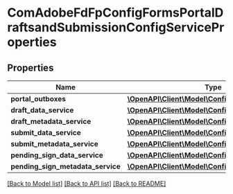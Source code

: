 # ComAdobeFdFpConfigFormsPortalDraftsandSubmissionConfigServiceProperties

## Properties
Name | Type | Description | Notes
------------ | ------------- | ------------- | -------------
**portal_outboxes** | [**\OpenAPI\Client\Model\ConfigNodePropertyArray**](ConfigNodePropertyArray.md) |  | [optional] 
**draft_data_service** | [**\OpenAPI\Client\Model\ConfigNodePropertyString**](ConfigNodePropertyString.md) |  | [optional] 
**draft_metadata_service** | [**\OpenAPI\Client\Model\ConfigNodePropertyString**](ConfigNodePropertyString.md) |  | [optional] 
**submit_data_service** | [**\OpenAPI\Client\Model\ConfigNodePropertyString**](ConfigNodePropertyString.md) |  | [optional] 
**submit_metadata_service** | [**\OpenAPI\Client\Model\ConfigNodePropertyString**](ConfigNodePropertyString.md) |  | [optional] 
**pending_sign_data_service** | [**\OpenAPI\Client\Model\ConfigNodePropertyString**](ConfigNodePropertyString.md) |  | [optional] 
**pending_sign_metadata_service** | [**\OpenAPI\Client\Model\ConfigNodePropertyString**](ConfigNodePropertyString.md) |  | [optional] 

[[Back to Model list]](../README.md#documentation-for-models) [[Back to API list]](../README.md#documentation-for-api-endpoints) [[Back to README]](../README.md)


